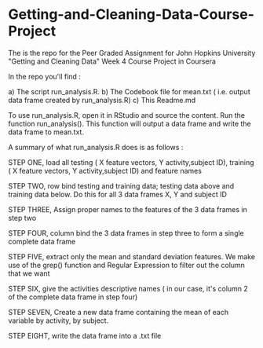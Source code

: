 
# Getting-and-Cleaning-Data-Course-Project
The is the repo for the Peer Graded Assignment for John Hopkins University "Getting and Cleaning Data" Week 4 Course Project in Coursera

In the repo you'll find : 

a) The script run_analysis.R. 
b) The Codebook file for mean.txt ( i.e. output data frame created by run_analysis.R)
c) This Readme.md

To use run_analysis.R, open it in RStudio and source the content. Run the function run_analysis(). This function will output a data frame and write the data frame to mean.txt. 

A summary of what run_analysis.R does is as follows :

STEP ONE, load all testing ( X feature vectors, Y activity,subject ID), training ( X feature vectors, Y activity,subject ID) and feature names

STEP TWO, row bind testing and training data; testing data above and training data below. Do this for all 3 data frames X, Y and subject ID

STEP THREE, Assign proper names to the features of the 3 data frames in step two

STEP FOUR, column bind the 3 data frames in step three to form a single complete data frame

STEP FIVE, extract only the mean and standard deviation features. We make use of the grep() function and Regular Expression to filter out the column that we want

STEP SIX, give the activities descriptive names ( in our case, it's column 2 of the complete data frame in step four)

STEP SEVEN, Create a new data frame containing the mean of each variable by activity, by subject.

STEP EIGHT, write the data frame into a .txt file

